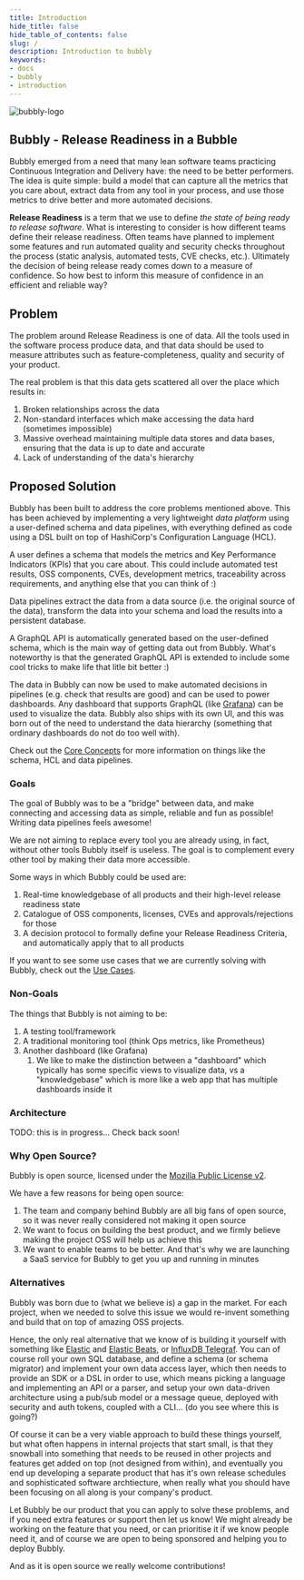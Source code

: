 ```yaml
---
title: Introduction
hide_title: false
hide_table_of_contents: false
slug: /
description: Introduction to bubbly
keywords:
- docs
- bubbly
- introduction
---
```


![bubbly-logo](/img/bubbly-blue-wide.png)

## Bubbly - Release Readiness in a Bubble

Bubbly emerged from a need that many lean software teams practicing Continuous Integration and Delivery have: the need to be better performers. The idea is quite simple: build a model that can capture all the metrics that you care about, extract data from any tool in your process, and use those metrics to drive better and more automated decisions.

**Release Readiness** is a term that we use to define *the state of being ready to release software*.
What is interesting to consider is how different teams define their release readiness.
Often teams have planned to implement some features and run automated quality and security checks throughout the process (static analysis, automated tests, CVE checks, etc.).
Ultimately the decision of being release ready comes down to a measure of confidence.
So how best to inform this measure of confidence in an efficient and reliable way?

## Problem

The problem around Release Readiness is one of data.
All the tools used in the software process produce data, and that data should be used to measure attributes such as feature-completeness, quality and security of your product.

The real problem is that this data gets scattered all over the place which results in:

1. Broken relationships across the data
2. Non-standard interfaces which make accessing the data hard (sometimes impossible)
3. Massive overhead maintaining multiple data stores and data bases, ensuring that the data is up to date and accurate
4. Lack of understanding of the data's hierarchy

## Proposed Solution

Bubbly has been built to address the core problems mentioned above.
This has been achieved by implementing a very lightweight *data platform* using a user-defined schema and data pipelines, with everything defined as code using a DSL built on top of HashiCorp's Configuration Language (HCL).

A user defines a schema that models the metrics and Key Performance Indicators (KPIs) that you care about. This could include automated test results, OSS components, CVEs, development metrics, traceability across requirements, and anything else that you can think of :)

Data pipelines extract the data from a data source (i.e. the original source of the data), transform the data into your schema and load the results into a persistent database.

A GraphQL API is automatically generated based on the user-defined schema, which is the main way of getting data out from Bubbly.
What's noteworthy is that the generated GraphQL API is extended to include some cool tricks to make life that litle bit better :)

The data in Bubbly can now be used to make automated decisions in pipelines (e.g. check that results are good) and can be used to power dashboards.
Any dashboard that supports GraphQL (like [Grafana](https://grafana.com/grafana/)) can be used to visualize the data.
Bubbly also ships with its own UI, and this was born out of the need to understand the data hierarchy (something that ordinary dashboards do not do too well with).

Check out the [Core Concepts](./core-concepts.md) for more information on things like the schema, HCL and data pipelines.

### Goals

The goal of Bubbly was to be a "bridge" between data, and make connecting and accessing data as simple, reliable and fun as possible! Writing data pipelines feels awesome!

We are not aiming to replace every tool you are already using, in fact, without other tools Bubbly itself is useless.
The goal is to complement every other tool by making their data more accessible.

Some ways in which Bubbly could be used are:

1. Real-time knowledgebase of all products and their high-level release readiness state
2. Catalogue of OSS components, licenses, CVEs and approvals/rejections for those
3. A decision protocol to formally define your Release Readiness Criteria, and automatically apply that to all products

If you want to see some use cases that we are currently solving with Bubbly, check out the [Use Cases](./use-cases.md).

### Non-Goals

The things that Bubbly is not aiming to be:

1. A testing tool/framework
2. A traditional monitoring tool (think Ops metrics, like Prometheus)
3. Another dashboard (like Grafana)
   1. We like to make the distinction between a "dashboard" which typically has some specific views to visualize data, vs a "knowledgebase" which is more like a web app that has multiple dashboards inside it

### Architecture

TODO: this is in progress... Check back soon!

### Why Open Source?

Bubbly is open source, licensed under the [Mozilla Public License v2](https://www.mozilla.org/en-US/MPL/2.0/).

We have a few reasons for being open source:

1. The team and company behind Bubbly are all big fans of open source, so it was never really considered not making it open source
2. We want to focus on building the best product, and we firmly believe making the project OSS will help us achieve this
3. We want to enable teams to be better. And that's why we are launching a SaaS service for Bubbly to get you up and running in minutes

### Alternatives

Bubbly was born due to (what we believe is) a gap in the market.
For each project, when we needed to solve this issue we would re-invent something and build that on top of amazing OSS projects.

Hence, the only real alternative that we know of is building it yourself with something like [Elastic](https://www.elastic.co/) and [Elastic Beats](https://www.elastic.co/beats/), or [InfluxDB Telegraf](https://www.influxdata.com/time-series-platform/telegraf/).
You can of course roll your own SQL database, and define a schema (or schema migrator) and implement your own data access layer, which then needs to provide an SDK or a DSL in order to use, which means picking a language and implementing an API or a parser, and setup your own data-driven architecture using a pub/sub model or a message queue, deployed with security and auth tokens, coupled with a CLI... (do you see where this is going?)

Of course it can be a very viable approach to build these things yourself, but what often happens in internal projects that start small, is that they snowball into something that needs to be reused in other projects and features get added on top (not designed from within), and eventually you end up developing a separate product that has it's own release schedules and sophisticated software archtiecture, when really what you should have been focusing on all along is your company's product.

Let Bubbly be our product that you can apply to solve these problems, and if you need extra features or support then let us know!
We might already be working on the feature that you need, or can prioritise it if we know people need it, and of course we are open to being sponsored and helping you to deploy Bubbly.

And as it is open source we really welcome contributions!

